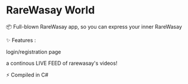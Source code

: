 # RareWasay World

📦 Full-blown RareWasay app, so you can express your inner RareWasay

✨ Features :

login/registration page

a continous LIVE FEED of rarewasay's videos!


⚡ Compiled in C#
